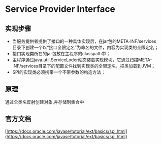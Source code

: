 # Service Provider Interface

## 实现步骤
* 当服务提供者提供了接口的一种具体实现后，在jar包的META-INF/services目录下创建一个以“接口全限定名”为命名的文件，内容为实现类的全限定名；
* 接口实现类所在的jar包放在主程序的classpath中；
* 主程序通过java.util.ServiceLoder动态装载实现模块，它通过扫描META-INF/services目录下的配置文件找到实现类的全限定名，把类加载到JVM；
* SPI的实现类必须携带一个不带参数的构造方法；

## 原理
通过全类名反射创建对象,并存储到集合中

## 官方文档
[https://docs.oracle.com/javase/tutorial/ext/basics/spi.html](https://docs.oracle.com/javase/tutorial/ext/basics/spi.html)

